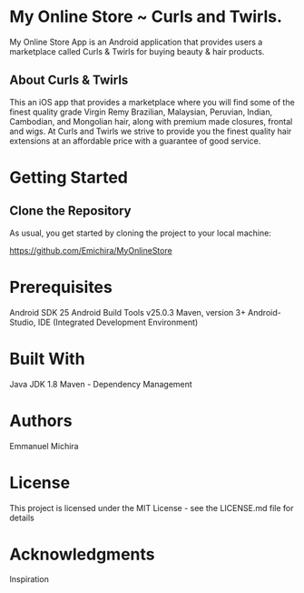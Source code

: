 # My Online Store ~ Curls and Twirls.

My Online Store App is an Android application that provides users a marketplace called Curls & Twirls for buying beauty & hair products.

## About Curls & Twirls

This an iOS app that provides a marketplace where you will find some of the finest quality grade Virgin Remy Brazilian, Malaysian, Peruvian, Indian, Cambodian, and Mongolian hair, along with premium made closures, frontal and wigs.
At Curls and Twirls we strive to provide you the finest quality hair extensions at an affordable price with a guarantee of good service.

# Getting Started

## Clone the Repository

As usual, you get started by cloning the project to your local machine:

https://github.com/Emichira/MyOnlineStore


# Prerequisites

Android SDK 25
Android Build Tools v25.0.3
Maven, version 3+
Android-Studio, IDE (Integrated Development Environment)

# Built With

Java JDK 1.8
Maven - Dependency Management

# Authors

Emmanuel Michira

# License

This project is licensed under the MIT License - see the LICENSE.md file for details

# Acknowledgments

Inspiration
